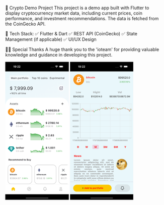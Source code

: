 📌 Crypto Demo Project
This project is a demo app built with Flutter to display cryptocurrency market data, including current prices, coin performance, and investment recommendations. The data is fetched from the CoinGecko API.

🚀 Tech Stack:
✅ Flutter & Dart
✅ REST API (CoinGecko)
✅ State Management (if applicable)
✅ UI/UX Design

🙏🏻 Special Thanks
A huge thank you to the 'ioteam' for providing valuable knowledge and guidance in developing this project. 

<img src="/assets/image/main.png" width="40%" />

<img src="/assets/image/coin.png" width="40%" />


